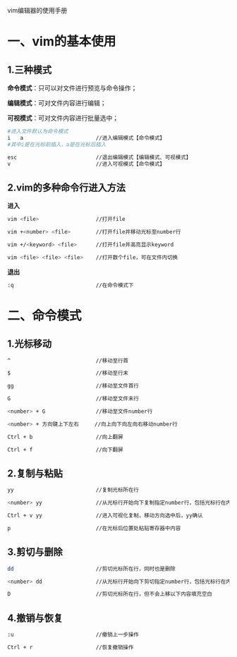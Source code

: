 vim编辑器的使用手册

# 一、vim的基本使用

## 1.三种模式
**命令模式**：只可以对文件进行预览与命令操作；

**编辑模式**：可对文件内容进行编辑；

**可视模式**：可对文件内容进行批量选中；

```bash
#进入文件默认为命令模式
i   a                       //进入编辑模式【命令模式】
#其中i是在光标前插入，a是在光标后插入

esc                         //退出编辑模式【编辑模式、可视模式】
v                           //进入可视模式【命令模式】
```

## 2.vim的多种命令行进入方法
**进入**

```bash
vim <file>                  //打开file

vim +<number> <file>        //打开file并移动光标至number行

vim +/<keyword> <file>      //打开file并高亮显示keyword

vim <file> <file> <file>    //打开数个file，可在文件内切换
```

**退出**

```bash
:q                          //在命令模式下
```

# 二、命令模式

## 1.光标移动
```bash
^                           //移动至行首

$                           //移动至行末

gg                          //移动至文件首行

G                           //移动至文件末行

<number> + G                //移动至文件number行

<number> + 方向键上下左右     //向上向下向左向右移动number行

Ctrl + b                    //向上翻屏

Ctrl + f                    //向下翻屏
```

## 2.复制与粘贴
```bash
yy                          //复制光标所在行

<number> yy                 //从光标行开始向下复制指定number行，包括光标行在内

Ctrl + v yy                 //进入可视化复制，移动方向选中后，yy确认

p                           //在光标后位置处粘贴寄存器中内容
```

## 3.剪切与删除
```bash
dd                          //剪切光标所在行，同时也是删除

<number> dd                 //从光标行开始向下剪切指定number行，包括光标行在内

D                           //剪切光标所在行，但不会上移以下内容填充空白
```

## 4.撤销与恢复
```bash
:u                          //撤销上一步操作

Ctrl + r                    //恢复撤销操作
```